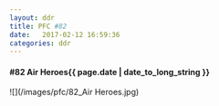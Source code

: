 ```yaml
---
layout: ddr
title: PFC #82
date:   2017-02-12 16:59:36
categories: ddr
---
```

#### **#82** Air Heroes<span class="pull-right">{{ page.date | date_to_long_string }}</span>
![](/images/pfc/82_Air Heroes.jpg)
